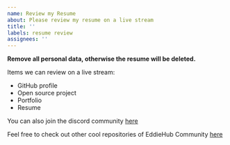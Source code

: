 ```yaml
---
name: Review my Resume
about: Please review my resume on a live stream
title: ''
labels: resume review
assignees: ''
---
```


**Remove all personal data, otherwise the resume will be deleted.**

Items we can review on a live stream:

- GitHub profile
- Open source project
- Portfolio
- Resume

You can also join the discord community [here](https://discord.com/invite/jZQs6Wu)

Feel free to check out other cool repositories of EddieHub Community [here](https://github.com/EddieHubCommunity)

